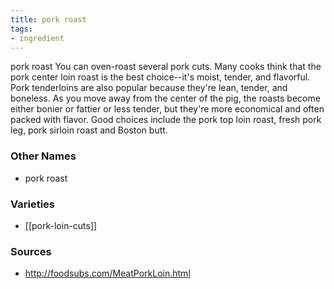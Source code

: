 ```yaml
---
title: pork roast
tags:
- ingredient
---
```

pork roast You can oven-roast several pork cuts. Many cooks think that the pork center loin roast is the best choice--it's moist, tender, and flavorful. Pork tenderloins are also popular because they're lean, tender, and boneless. As you move away from the center of the pig, the roasts become either bonier or fattier or less tender, but they're more economical and often packed with flavor. Good choices include the pork top loin roast, fresh pork leg, pork sirloin roast and Boston butt.

### Other Names

* pork roast

### Varieties

* [[pork-loin-cuts]]

### Sources
* http://foodsubs.com/MeatPorkLoin.html
